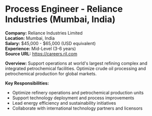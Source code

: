 # Process Engineer - Reliance Industries (Mumbai, India)

**Company:** Reliance Industries Limited  
**Location:** Mumbai, India  
**Salary:** $45,000 - $65,000 (USD equivalent)  
**Experience:** Mid-Level (3-6 years)  
**Source URL:** https://careers.ril.com

**Overview:** Support operations at world's largest refining complex and integrated petrochemical facilities. Optimize crude oil processing and petrochemical production for global markets.

**Key Responsibilities:**
- Optimize refinery operations and petrochemical production units
- Support technology deployment and process improvements
- Lead energy efficiency and sustainability initiatives
- Collaborate with international technology partners and licensors